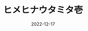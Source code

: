 ---
title: ヒメヒナウタミタ壱
description: 1st Cover Album「ヒメヒナウタミタ壱」 収録曲 2022-12-17リリース
image:
date: 2022-12-17

# Badge style
style:
    background: "#f783ac"
    color: "#fff"
---